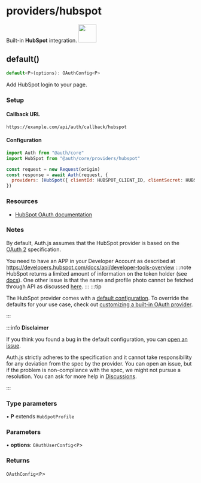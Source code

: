 # providers/hubspot

<div style={{backgroundColor: "#000", display: "flex", justifyContent: "space-between", color: "#fff", padding: 16}}>
<span>Built-in <b>HubSpot</b> integration.</span>
<a href="https://hubspot.com">
  <img style={{display: "block"}} src="https://authjs.dev/img/providers/hubspot.svg" height="48" width="48"/>
</a>
</div>

## default()

```ts
default<P>(options): OAuthConfig<P>
```

Add HubSpot login to your page.

### Setup

#### Callback URL
```
https://example.com/api/auth/callback/hubspot
```

#### Configuration
```js
import Auth from "@auth/core"
import HubSpot from "@auth/core/providers/hubspot"

const request = new Request(origin)
const response = await Auth(request, {
  providers: [HubSpot({ clientId: HUBSPOT_CLIENT_ID, clientSecret: HUBSPOT_CLIENT_SECRET })],
})
```

### Resources

 - [HubSpot OAuth documentation](https://developers.hubspot.com/docs/api/oauth-quickstart-guide)

### Notes

By default, Auth.js assumes that the HubSpot provider is
based on the [OAuth 2](https://www.rfc-editor.org/rfc/rfc6749.html) specification.

You need to have an APP in your Developer Account as described at https://developers.hubspot.com/docs/api/developer-tools-overview
:::note
HubSpot returns a limited amount of information on the token holder (see [docs](https://legacydocs.hubspot.com/docs/methods/oauth2/get-access-token-information)). One other issue is that the name and profile photo cannot be fetched through API as discussed [here](https://community.hubspot.com/t5/APIs-Integrations/Profile-photo-is-not-retrieved-with-User-API/m-p/325521).
:::
:::tip

The HubSpot provider comes with a [default configuration](https://github.com/nextauthjs/next-auth/blob/main/packages/core/src/providers/hubspot.ts).
To override the defaults for your use case, check out [customizing a built-in OAuth provider](https://authjs.dev/guides/providers/custom-provider#override-default-options).

:::

:::info **Disclaimer**

If you think you found a bug in the default configuration, you can [open an issue](https://authjs.dev/new/provider-issue).

Auth.js strictly adheres to the specification and it cannot take responsibility for any deviation from
the spec by the provider. You can open an issue, but if the problem is non-compliance with the spec,
we might not pursue a resolution. You can ask for more help in [Discussions](https://authjs.dev/new/github-discussions).

:::

### Type parameters

• **P** extends `HubSpotProfile`

### Parameters

• **options**: `OAuthUserConfig`\<`P`\>

### Returns

`OAuthConfig`\<`P`\>

